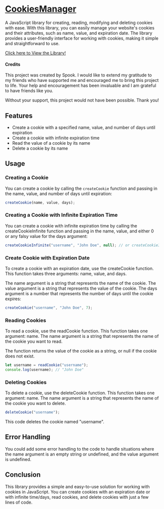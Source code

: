 # [CookiesManager](https://github.com/Spookesites/CookiesManager/blob/main/cookiesManager.js)
A JavaScript library for creating, reading, modifying and deleting cookies with ease. With this library, you can easily manage your website's cookies and their attributes, such as name, value, and expiration date. The library provides a user-friendly interface for working with cookies, making it simple and straightforward to use.

[Click here to View the Library!](https://github.com/Spookesites/CookiesManager/blob/main/cookiesManager.js)

#### Credits
This project was created by Spook. I would like to extend my gratitude to my friends who have supported me and encouraged me to bring this project to life. Your help and encouragement has been invaluable and I am grateful to have friends like you.

Without your support, this project would not have been possible. Thank you!

## Features

- Create a cookie with a specified name, value, and number of days until expiration
- Create a cookie with infinite expiration time
- Read the value of a cookie by its name
- Delete a cookie by its name

## Usage

### Creating a Cookie

You can create a cookie by calling the `createCookie` function and passing in the name, value, and number of days until expiration:

```javascript
createCookie(name, value, days);
```
### Creating a Cookie with Infinite Expiration Time
You can create a cookie with infinite expiration time by calling the createCookieInfinite function and passing in the name, value, and either 0 or any falsy value for the days argument:
```javascript
createCookieInfinite("username", "John Doe", null); // or createCookieInfinite("username", "John Doe");
```

### Create Cookie with Expiration Date
To create a cookie with an expiration date, use the createCookie function. This function takes three arguments: name, value, and days.

The name argument is a string that represents the name of the cookie. The value argument is a string that represents the value of the cookie. The days argument is a number that represents the number of days until the cookie expires:
```javascript
createCookie("username", "John Doe", 7);
```

### Reading Cookies
To read a cookie, use the readCookie function. This function takes one argument: name. The name argument is a string that represents the name of the cookie you want to read.

The function returns the value of the cookie as a string, or null if the cookie does not exist.
```javascript
let username = readCookie("username");
console.log(username); // "John Doe"
```

### Deleting Cookies
To delete a cookie, use the deleteCookie function. This function takes one argument: name. The name argument is a string that represents the name of the cookie you want to delete.
```javascript
deleteCookie("username");
```
This code deletes the cookie named "username".

## Error Handling
You could add some error handling to the code to handle situations where the name argument is an empty string or undefined, and the value argument is undefined.

## Conclusion
This library provides a simple and easy-to-use solution for working with cookies in JavaScript. You can create cookies with an expiration date or with infinite time/days, read cookies, and delete cookies with just a few lines of code.



